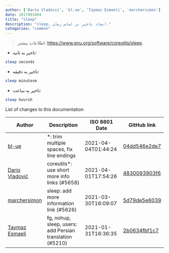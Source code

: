 ```yaml
---
author: ['Dario Vladović', 'bl-ue', 'Taymaz Esmaeli', 'marchersimon']
date: 1617493464
title: "sleep"
description: "sleep, ایجاد تاخیر بر اساس زمان."
categories: "common"
---
```

> اطلاعات بیشتر: <https://www.gnu.org/software/coreutils/sleep>.

- تاخیر به ثانیه:

```bash
sleep seconds
```

- تاخیر به دقیقه:

```bash
sleep minutesm
```

- تاخیر به ساعت:

```bash
sleep hoursh
```
List of changes to this documentation


Author | Description | ISO 8601 Date | GitHub link
------|-----|-----|-----
[bl-ue](mailto:54780737+bl-ue@users.noreply.github.com) | *: trim multiple spaces, fix line endings | 2021-04-04T01:44:24 | [04dd546e2de7](https://github.com/tldr-pages/tldr/commit/04dd546e2de7f59f40a867acca6f46b0dc8ea9b4)
[Dario Vladović](mailto:d.vladimyr@gmail.com) | coreutils*: use short more info links (#5658) | 2021-04-01T17:54:26 | [4830093903f6](https://github.com/tldr-pages/tldr/commit/4830093903f66ccf3ebbc2ecf477286e45edac59)
[marchersimon](mailto:50295997+marchersimon@users.noreply.github.com) | sleep: add more information link (#5626) | 2021-03-30T16:09:07 | [5d79de5e6039](https://github.com/tldr-pages/tldr/commit/5d79de5e6039e3edab8f732b701d090311e3add0)
[Taymaz Esmaeli](mailto:56496286+opoet7@users.noreply.github.com) | fg, nohup, sleep, users: add Persian translation (#5210) | 2021-01-31T16:36:35 | [2b0634fbf1c7](https://github.com/tldr-pages/tldr/commit/2b0634fbf1c709967663989d12f6ee015d869a56)

